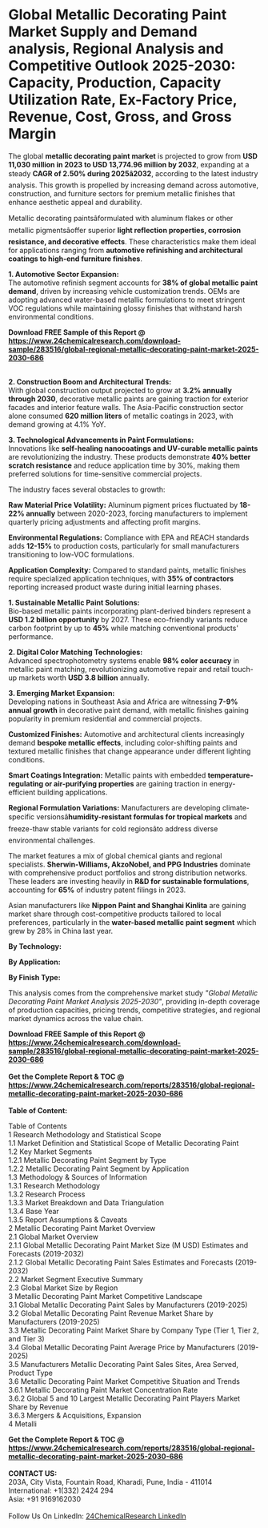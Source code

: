 <h1>Global Metallic Decorating Paint Market Supply and Demand analysis, Regional Analysis  and Competitive Outlook 2025-2030: Capacity, Production, Capacity Utilization Rate, Ex-Factory Price, Revenue, Cost, Gross, and Gross Margin</h1><p>The global <strong>metallic decorating paint market</strong> is projected to grow from <strong>USD 11,030 million in 2023 to USD 13,774.96 million by 2032</strong>, expanding at a steady <strong>CAGR of 2.50% during 2025â2032</strong>, according to the latest industry analysis. This growth is propelled by increasing demand across automotive, construction, and furniture sectors for premium metallic finishes that enhance aesthetic appeal and durability.</p><p>Metallic decorating paintsâformulated with aluminum flakes or other metallic pigmentsâoffer superior <strong>light reflection properties, corrosion resistance, and decorative effects</strong>. These characteristics make them ideal for applications ranging from <strong>automotive refinishing and architectural coatings to high-end furniture finishes</strong>.</p><p><strong>1. Automotive Sector Expansion:</strong><br>
The automotive refinish segment accounts for <strong>38% of global metallic paint demand</strong>, driven by increasing vehicle customization trends. OEMs are adopting advanced water-based metallic formulations to meet stringent VOC regulations while maintaining glossy finishes that withstand harsh environmental conditions.</p><div><b>Download FREE Sample of this Report @ 
            <a href="https://www.24chemicalresearch.com/download-sample/283516/global-regional-metallic-decorating-paint-market-2025-2030-686">
            https://www.24chemicalresearch.com/download-sample/283516/global-regional-metallic-decorating-paint-market-2025-2030-686</a></b></div><br><p><strong>2. Construction Boom and Architectural Trends:</strong><br>
With global construction output projected to grow at <strong>3.2% annually through 2030</strong>, decorative metallic paints are gaining traction for exterior facades and interior feature walls. The Asia-Pacific construction sector alone consumed <strong>620 million liters</strong> of metallic coatings in 2023, with demand growing at 4.1% YoY.</p><p><strong>3. Technological Advancements in Paint Formulations:</strong><br>
Innovations like <strong>self-healing nanocoatings and UV-curable metallic paints</strong> are revolutionizing the industry. These products demonstrate <strong>40% better scratch resistance</strong> and reduce application time by 30%, making them preferred solutions for time-sensitive commercial projects.</p><p>The industry faces several obstacles to growth:</p><p><strong>Raw Material Price Volatility:</strong> Aluminum pigment prices fluctuated by <strong>18-22% annually</strong> between 2020-2023, forcing manufacturers to implement quarterly pricing adjustments and affecting profit margins.</p><p><strong>Environmental Regulations:</strong> Compliance with EPA and REACH standards adds <strong>12-15%</strong> to production costs, particularly for small manufacturers transitioning to low-VOC formulations.</p><p><strong>Application Complexity:</strong> Compared to standard paints, metallic finishes require specialized application techniques, with <strong>35% of contractors</strong> reporting increased product waste during initial learning phases.</p><p><strong>1. Sustainable Metallic Paint Solutions:</strong><br>
Bio-based metallic paints incorporating plant-derived binders represent a <strong>USD 1.2 billion opportunity</strong> by 2027. These eco-friendly variants reduce carbon footprint by up to <strong>45%</strong> while matching conventional products' performance.</p><p><strong>2. Digital Color Matching Technologies:</strong><br>
Advanced spectrophotometry systems enable <strong>98% color accuracy</strong> in metallic paint matching, revolutionizing automotive repair and retail touch-up markets worth <strong>USD 3.8 billion</strong> annually.</p><p><strong>3. Emerging Market Expansion:</strong><br>
Developing nations in Southeast Asia and Africa are witnessing <strong>7-9% annual growth</strong> in decorative paint demand, with metallic finishes gaining popularity in premium residential and commercial projects.</p><p><strong>Customized Finishes:</strong> Automotive and architectural clients increasingly demand <strong>bespoke metallic effects</strong>, including color-shifting paints and textured metallic finishes that change appearance under different lighting conditions.</p><p><strong>Smart Coatings Integration:</strong> Metallic paints with embedded <strong>temperature-regulating or air-purifying properties</strong> are gaining traction in energy-efficient building applications.</p><p><strong>Regional Formulation Variations:</strong> Manufacturers are developing climate-specific versionsâ<strong>humidity-resistant formulas for tropical markets</strong> and freeze-thaw stable variants for cold regionsâto address diverse environmental challenges.</p><p>The market features a mix of global chemical giants and regional specialists. <strong>Sherwin-Williams, AkzoNobel, and PPG Industries</strong> dominate with comprehensive product portfolios and strong distribution networks. These leaders are investing heavily in <strong>R&amp;D for sustainable formulations</strong>, accounting for <strong>65%</strong> of industry patent filings in 2023.</p><p>Asian manufacturers like <strong>Nippon Paint and Shanghai Kinlita</strong> are gaining market share through cost-competitive products tailored to local preferences, particularly in the <strong>water-based metallic paint segment</strong> which grew by 28% in China last year.</p><p><strong>By Technology:</strong></p><p><strong>By Application:</strong></p><p><strong>By Finish Type:</strong></p><p>This analysis comes from the comprehensive market study <em>"Global Metallic Decorating Paint Market Analysis 2025-2030"</em>, providing in-depth coverage of production capacities, pricing trends, competitive strategies, and regional market dynamics across the value chain.</p><div><b>Download FREE Sample of this Report @ 
            <a href="https://www.24chemicalresearch.com/download-sample/283516/global-regional-metallic-decorating-paint-market-2025-2030-686">
            https://www.24chemicalresearch.com/download-sample/283516/global-regional-metallic-decorating-paint-market-2025-2030-686</a></b></div><br><div><b>Get the Complete Report & TOC @ 
            <a href="https://www.24chemicalresearch.com/reports/283516/global-regional-metallic-decorating-paint-market-2025-2030-686">
            https://www.24chemicalresearch.com/reports/283516/global-regional-metallic-decorating-paint-market-2025-2030-686</a></b></div><br>
            <b>Table of Content:</b><p>Table of Contents<br />
1 Research Methodology and Statistical Scope<br />
1.1 Market Definition and Statistical Scope of Metallic Decorating Paint<br />
1.2 Key Market Segments<br />
1.2.1 Metallic Decorating Paint Segment by Type<br />
1.2.2 Metallic Decorating Paint Segment by Application<br />
1.3 Methodology & Sources of Information<br />
1.3.1 Research Methodology<br />
1.3.2 Research Process<br />
1.3.3 Market Breakdown and Data Triangulation<br />
1.3.4 Base Year<br />
1.3.5 Report Assumptions & Caveats<br />
2 Metallic Decorating Paint Market Overview<br />
2.1 Global Market Overview<br />
2.1.1 Global Metallic Decorating Paint Market Size (M USD) Estimates and Forecasts (2019-2032)<br />
2.1.2 Global Metallic Decorating Paint Sales Estimates and Forecasts (2019-2032)<br />
2.2 Market Segment Executive Summary<br />
2.3 Global Market Size by Region<br />
3 Metallic Decorating Paint Market Competitive Landscape<br />
3.1 Global Metallic Decorating Paint Sales by Manufacturers (2019-2025)<br />
3.2 Global Metallic Decorating Paint Revenue Market Share by Manufacturers (2019-2025)<br />
3.3 Metallic Decorating Paint Market Share by Company Type (Tier 1, Tier 2, and Tier 3)<br />
3.4 Global Metallic Decorating Paint Average Price by Manufacturers (2019-2025)<br />
3.5 Manufacturers Metallic Decorating Paint Sales Sites, Area Served, Product Type<br />
3.6 Metallic Decorating Paint Market Competitive Situation and Trends<br />
3.6.1 Metallic Decorating Paint Market Concentration Rate<br />
3.6.2 Global 5 and 10 Largest Metallic Decorating Paint Players Market Share by Revenue<br />
3.6.3 Mergers & Acquisitions, Expansion<br />
4 Metalli</p><div><b>Get the Complete Report & TOC @ 
            <a href="https://www.24chemicalresearch.com/reports/283516/global-regional-metallic-decorating-paint-market-2025-2030-686">
            https://www.24chemicalresearch.com/reports/283516/global-regional-metallic-decorating-paint-market-2025-2030-686</a></b></div><br><b>CONTACT US:</b><br>
            203A, City Vista, Fountain Road, Kharadi, Pune, India - 411014<br>
            International: +1(332) 2424 294<br>
            Asia: +91 9169162030 <br><br>
            Follow Us On LinkedIn: <a href="https://www.linkedin.com/company/24chemicalresearch/">24ChemicalResearch LinkedIn</a>